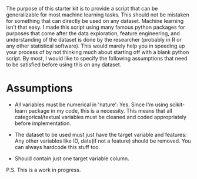 The purpose of this starter kit is to provide a script that can be generalizable for most machine learning tasks. 
This should not be mistaken for something that can directly be used on any dataset. Machine learning isn't that easy. 
I made this script using many famous python packages for purposes that come after the data exploration,
feature engineering, and understanding of the dataset is done by the researcher (probably in R or any other statistical software).
This would marely help you in speeding up your process of by not thinking much about starting off with a blank 
python script. By most, I would like to specify the following assumptions that need to be satisfied before using this 
on any dataset.

Assumptions
===========
- All variables must be numerical in 'nature': Yes. Since I'm using scikit-learn package in my code, this is a 
necessity. This means that all categorical/textual variables must be cleaned and coded appropriately before 
implementation.

- The dataset to be used must just have the target variable and features: Any other variables like ID, date(if not a 
feature) should be removed. You can always hardcode this stuff too.

- Should contain just one target variable column. 

P.S. This is a work in progress.



